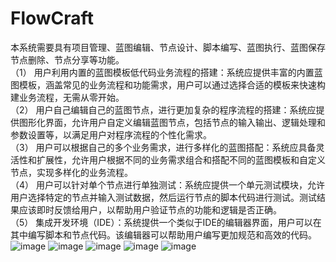 # FlowCraft
本系统需要具有项目管理、蓝图编辑、节点设计、脚本编写、蓝图执行、蓝图保存节点删除、节点分享等功能。<br>
（1） 用户利用内置的蓝图模板低代码业务流程的搭建：系统应提供丰富的内置蓝图模板，涵盖常见的业务流程和功能需求，用户可以通过选择合适的模板来快速构建业务流程，无需从零开始。<br>
（2） 用户自己编辑自己的蓝图节点，进行更加复杂的程序流程的搭建：系统应提供图形化界面，允许用户自定义编辑蓝图节点，包括节点的输入输出、逻辑处理和参数设置等，以满足用户对程序流程的个性化需求。<br>
（3） 用户可以根据自己的多个业务需求，进行多样化的蓝图搭配：系统应具备灵活性和扩展性，允许用户根据不同的业务需求组合和搭配不同的蓝图模板和自定义节点，实现多样化的业务流程。<br>
（4） 用户可以针对单个节点进行单独测试：系统应提供一个单元测试模块，允许用户选择特定的节点并输入测试数据，然后运行节点的脚本代码进行测试。测试结果应该即时反馈给用户，以帮助用户验证节点的功能和逻辑是否正确。<br>
（5） 集成开发环境（IDE）：系统提供一个类似于IDE的编辑器界面，用户可以在其中编写脚本和节点代码。该编辑器可以帮助用户编写更加规范和高效的代码。<br>
![image](https://github.com/CinXiao/FLowCraft/assets/54227677/c0d7b548-6d55-4134-9f0e-04b26596eaf1)
![image](https://github.com/CinXiao/FLowCraft/assets/54227677/be850f71-7aa9-4502-9f13-042dbbf7e53d)
![image](https://github.com/CinXiao/FLowCraft/assets/54227677/d662e3bb-6880-49a8-a45b-32d3b84bcf94)
![image](https://github.com/CinXiao/FLowCraft/assets/54227677/24a03caa-e6ce-4bf2-a116-63665b515a2d)
![image](https://github.com/CinXiao/FLowCraft/assets/54227677/7d4d6b3f-39bc-432b-91ea-9a8bccfb21a3)


